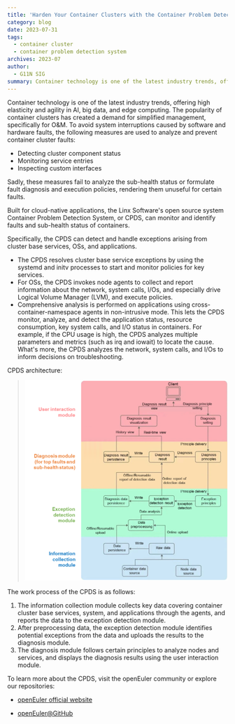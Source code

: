 ```yaml
---
title: 'Harden Your Container Clusters with the Container Problem Detection System'
category: blog
date: 2023-07-31
tags:
  - container cluster
  - container problem detection system
archives: 2023-07
author:
  - G11N SIG
summary: Container technology is one of the latest industry trends, offering high elasticity and agility in AI, big data, and edge computing. 
---
```


Container technology is one of the latest industry trends, offering high elasticity and agility in AI, big data, and edge computing. The popularity of container clusters has created a demand for simplified management, specifically for O&M. To avoid system interruptions caused by software and hardware faults, the following measures are used to analyze and prevent container cluster faults: 

-	Detecting cluster component status  
-	Monitoring service entries  
-	Inspecting custom interfaces  

Sadly, these measures fail to analyze the sub-health status or formulate fault diagnosis and execution policies, rendering them unuseful for certain faults.

Built for cloud-native applications, the Linx Software's open source system Container Problem Detection System, or CPDS, can monitor and identify faults and sub-health status of containers.

Specifically, the CPDS can detect and handle exceptions arising from cluster base services, OSs, and applications.
-	The CPDS resolves cluster base service exceptions by using the systemd and initv processes to start and monitor policies for key services.  
-	For OSs, the CPDS invokes node agents to collect and report information about the network, system calls, I/Os, and especially drive Logical Volume Manager (LVM), and execute policies.  
-	Comprehensive analysis is performed on applications using cross-container-namespace agents in non-intrusive mode. This lets the CPDS monitor, analyze, and detect the application status, resource consumption, key system calls, and I/O status in containers. For example, if the CPU usage is high, the CPDS analyzes multiple parameters and metrics (such as irq and iowait) to locate the cause. What's more, the CPDS analyzes the network, system calls, and I/Os to inform decisions on troubleshooting.  

CPDS architecture:
>![](./image/image1.png)
 
The work process of the CPDS is as follows:
1. The information collection module collects key data covering container cluster base services, system, and applications through the agents, and reports the data to the exception detection module.   
2. After preprocessing data, the exception detection module identifies potential exceptions from the data and uploads the results to the diagnosis module.  
3. The diagnosis module follows certain principles to analyze nodes and services, and displays the diagnosis results using the user interaction module.  


To learn more about the CPDS, visit the openEuler community or explore our repositories:

-	[openEuler official website](https://www.openeuler.org/en/)

-	[openEuler@GitHub](https://github.com/openeuler-mirror)


